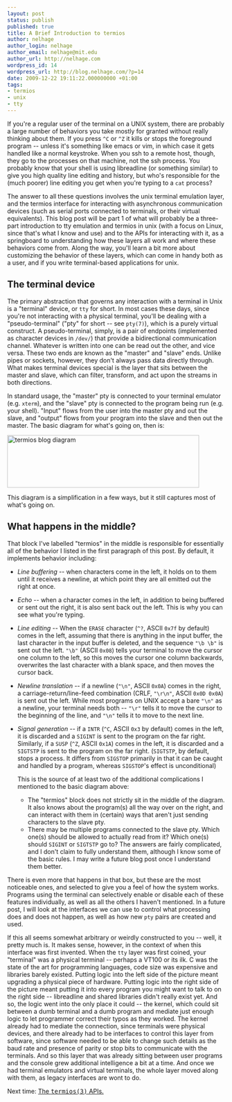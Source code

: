 ```yaml
---
layout: post
status: publish
published: true
title: A Brief Introduction to termios
author: nelhage
author_login: nelhage
author_email: nelhage@mit.edu
author_url: http://nelhage.com
wordpress_id: 14
wordpress_url: http://blog.nelhage.com/?p=14
date: 2009-12-22 19:11:22.000000000 +01:00
tags:
- termios
- unix
- tty
---
```

If you're a regular user of the terminal on a UNIX system, there are
probably a large number of behaviors you take mostly for granted
without really thinking about them. If you press `^C` or `^Z` it kills or stops the foreground program -- unless it's something like emacs or vim,
in which case it gets handled like a normal keystroke. When you ssh to
a remote host, though, they go to the processes on that machine, not
the ssh process. You probably know that your shell is using
libreadline (or something similar) to give you high quality line
editing and history, but who's responsible for the (much poorer) line editing you
get when you're typing to a `cat` process?

The answer to all these questions involves the unix terminal emulation layer, and the termios interface for interacting with asynchronous communication devices (such as serial ports connected to terminals, or their virtual equivalents). This blog post will be part 1 of what will probably be a three-part introduction to tty emulation and termios in unix
(with a focus on Linux, since that's what I know and use) and to the APIs for interacting with it, as a springboard to
understanding how these layers all work and where these behaviors come
from. Along the way, you'll learn a bit more about customizing the behavior of these layers, which can come in handy both as a user, and if you write terminal-based applications for unix.

## The terminal device

The primary abstraction that governs any interaction with a terminal
in Unix is a "terminal" device, or `tty` for short. In most cases these days, since you're
not interacting with a physical terminal, you'll be dealing with a "pseudo-terminal" ("pty" for
short -- see `pty(7)`), which is a purely virtual construct. A
pseudo-terminal, simply, is a pair of endpoints (implemented as character devices in `/dev/`) that provide a bidirectional
communication channel. Whatever is written into one can be read out
the other, and vice versa. These two ends are known as the "master"
and "slave" ends. Unlike pipes or sockets, however, they don't always pass data directly through. What makes terminal devices special is the layer that sits between the
master and slave, which can filter, transform, and act upon the streams in both directions.

In standard usage, the "master" pty is connected to your terminal
emulator (e.g. `xterm`), and the "slave" pty is connected to the
program being run (e.g. your shell). "Input" flows from the user into the master pty and out the slave, and "output" flows from your program into the slave and then out the master. The basic diagram for
what's going on, then is:

<img src="http://blog.nelhage.com/wp-content/uploads/2009/12/termios.png" alt="termios blog diagram" title="Termios Block Diagram" width="443" height="121" class="alignnone size-full wp-image-17" />

This diagram is a simplification in a few ways, but it still captures
most of what's going on. 

## What happens in the middle?

That block I've labelled "termios" in the middle is responsible for essentially all of the behavior I listed in the first paragraph of this post. By default, it implements behavior including:

* *Line buffering* -- when characters come in the left, it holds on
to them until it receives a newline, at which point they are all
emitted out the right at once.

* *Echo* -- when a character comes in the left, in addition to being
buffered or sent out the right, it is also sent back out the
left. This is why you can see what you're typing.

* *Line editing* -- When the `ERASE` character (`^?`, ASCII `0x7f` by
default) comes in the left, assuming that there is anything in the
input buffer, the last character in the input buffer is deleted,
and the sequence `"\b \b"` is sent out the left. `"\b"` (ASCII `0x08`)
tells your terminal to move the cursor one column to the left, so
this moves the cursor one column backwards, overwrites the last
character with a blank space, and then moves the cursor back.

* *Newline translation* -- if a newline (`"\n"`, ASCII `0x0A`) comes in
the right, a carriage-return/line-feed combination (CRLF, `"\r\n"`,
ASCII `0x0D 0x0A`) is sent out the left. While most programs on
UNIX accept a bare `"\n"` as a newline, your terminal needs both --
`"\r"` tells it to move the cursor to the beginning of the line, and
`"\n"` tells it to move to the next line.

* *Signal generation* -- if a `INTR` (`^C`, ASCII `0x3` by default)
comes in the left, it is discarded and a `SIGINT` is sent to the
program on the far right. Similarly, if a `SUSP` (`^Z`, ASCII
`0x1A`) comes in the left, it is discarded and a `SIGTSTP` is sent
to the program on the far right. (`SIGTSTP`, by default, stops a process. It differs from `SIGSTOP` primarily in that it can be caught and handled by a program, whereas `SIGSTOP`'s effect is unconditional)

    This is the source of at least two of the additional
    complications I mentioned to the basic diagram above:

    * The "termios" block does not strictly sit in the middle of the
diagram. It also knows about the program(s) all the way over on
the right, and can interact with them in (certain) ways that
aren't just sending characters to the slave pty.
    * There may be multiple programs connected to the slave
pty. Which one(s) should be allowed to actually read from it?
Which one(s) should `SIGINT` or `SIGTSTP` go to? The answers
are fairly complicated, and I don't claim to fully understand
them, although I know some of the basic rules. I may write a
future blog post once I understand them better.

There is even more that happens in that box, but these are the most noticeable ones, and selected to give you a feel of how the system works. Programs using the terminal can selectively enable or disable each of these features individually, as well as all the others I haven't mentioned. In a future post, I will look at the interfaces we can use to control
what processing does and does not happen, as well as how new `pty` pairs are created and used.

If this all seems somewhat arbitrary or weirdly constructed to you -- well, it pretty much is. It makes sense, however, in the context of when this interface was first invented. When the `tty` layer was first coined, your "terminal" was a physical terminal -- perhaps a VT100 or its ilk. C was the state of the art for programming languages, code size was expensive and libraries barely existed. Putting logic into the left side of the picture meant upgrading a physical piece of hardware. Putting logic into the right side of the picture meant putting it into every program you might want to talk to on the right side -- libreadline and shared libraries didn't really exist yet. And so, the logic went into the only place it could -- the kernel, which could sit between a dumb terminal and a dumb program and mediate just enough logic to let programmer correct their typos as they worked. The kernel already had to mediate the connection, since terminals were physical devices, and there already had to be interfaces to control this layer from software, since software needed to be able to change such details as the baud rate and presence of parity or stop bits to communicate with the terminals. And so this layer that was already sitting between user programs and the console grew additional intelligence a bit at a time. And once we had terminal emulators and virtual terminals, the whole layer moved along with them, as legacy interfaces are wont to do.

Next time: <a href="/archives/27">The <tt>termios(3)</tt> APIs.</a>
